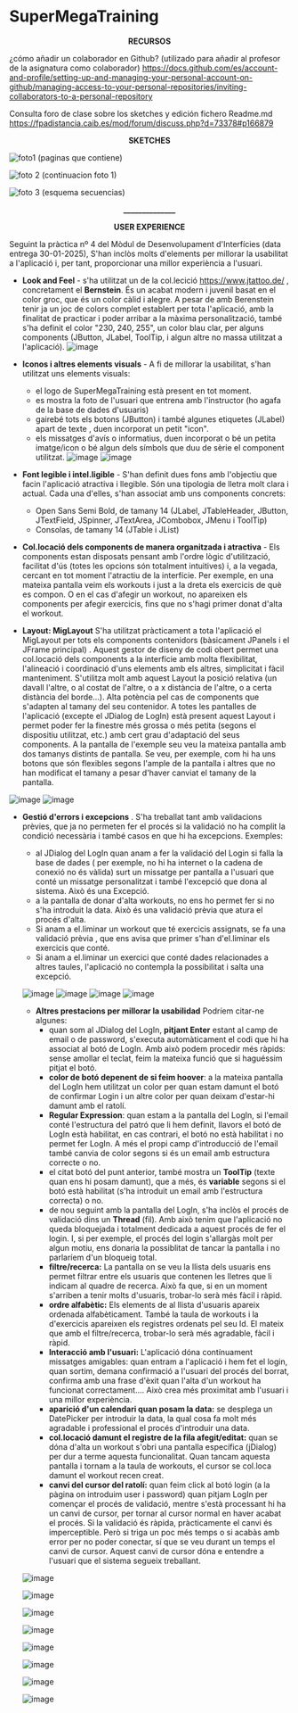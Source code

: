 # SuperMegaTraining

<p align="center"><b>RECURSOS</p></b>

¿cómo  añadir un colaborador en Github?  (utilizado para añadir al profesor de la asignatura como colaborador)
https://docs.github.com/es/account-and-profile/setting-up-and-managing-your-personal-account-on-github/managing-access-to-your-personal-repositories/inviting-collaborators-to-a-personal-repository

Consulta foro de clase sobre los sketches y edición fichero Readme.md
https://fpadistancia.caib.es/mod/forum/discuss.php?d=73378#p166879

<p align="center"><b>SKETCHES</p></b>

![foto1 (paginas que contiene)](https://github.com/user-attachments/assets/8ae68652-b16c-4730-97a7-e64c46bf82ae)

![foto 2 (continuacion foto 1)](https://github.com/user-attachments/assets/72c99419-cdd4-48a2-9d42-1d0b876842d3)

![foto 3 (esquema secuencias)](https://github.com/user-attachments/assets/86ab52c5-6508-4bac-b3dc-54552e6bff87)



<p align="center"><b>______________</p></b>
<p align="center"><b>USER EXPERIENCE</p></b>

Seguint la pràctica nº 4 del Mòdul de Desenvolupament d'Interfícies (data entrega  30-01-2025), S'han inclòs molts d'elements per millorar la usabilitat a l'aplicació i, per tant, proporcionar una millor experiència a l'usuari.

- **Look and Feel** -  s'ha utilitzat un de la col.lecició https://www.jtattoo.de/ , concretament el **Bernstein**.  És un acabat modern i juvenil basat en el color groc, que és un color càlid i alegre. A pesar de amb Berenstein tenir ja un joc de colors complet establert per tota l'aplicació, amb la finalitat de practicar i poder arribar a la màxima personalització, també s'ha definit el color "230, 240, 255", un color blau clar, per alguns components  (JButton, JLabel, ToolTip, i algun altre no massa utilitzat a l'aplicació).
![image](https://github.com/user-attachments/assets/58d5532b-8019-40fe-a0cc-448585225b8f)

  

- **Iconos i altres elements visuals** - A fi de millorar la usabilitat, s'han utilitzat uns elements visuals:
    - el logo de SuperMegaTraining està present en tot moment.
    - es mostra la foto de l'usuari que entrena amb l'instructor (ho agafa de la base de dades d'usuaris)
    - gairebé tots els botons (JButton) i també algunes etiquetes (JLabel) apart de texte , duen incorporat un petit "icon".
    - els missatges d'avís o informatius, duen incorporat o bé un petita imatge/icon o bé algun dels símbols que duu de sèrie el component utilitzat.
![image](https://github.com/user-attachments/assets/1b0ba39c-34a1-48d5-8ebe-cd57ae61ad17)
![image](https://github.com/user-attachments/assets/e53b9be7-44e2-4d32-8f13-931d92059d81)

      
 - **Font legible i intel.ligible** - S'han definit dues fons amb l'objectiu que facin l'aplicació atractiva i llegible. Són una tipologia de lletra molt clara i actual. Cada una d'elles,  s'han associat amb uns components concrets:
    - Open Sans Semi Bold, de tamany 14  (JLabel, JTableHeader, JButton, JTextField, JSpinner, JTextArea, JCombobox, JMenu i ToolTip)
    - Consolas, de tamany 14   (JTable i JList)
 
- **Col.locació dels components de manera organitzada i atractiva** - Els components estan disposats pensant amb l'ordre lògic d'utilització, facilitat d'ús (totes les opcions són totalment intuitives) i, a la vegada, cercant en tot moment l'atractiu de la interfície. Per exemple, en una mateixa pantalla veim els workouts i just a la dreta els exercicis de què es compon. O en el cas d'afegir un workout, no apareixen els components per afegir exercicis, fins que no s'hagi primer donat d'alta el workout.

- **Layout: MigLayout** S'ha utilitzat pràcticament a tota l'aplicació el MigLayout  per tots els components contenidors (bàsicament JPanels i el JFrame principal) . Aquest gestor de diseny de codi obert  permet una col.locació dels components a la interfície amb molta flexibilitat, l'alineació i coordinació d'uns elements amb els altres, simplicitat i fàcil manteniment. S'utilitza molt amb aquest Layout la posició relativa (un davall l'altre, o al costat de l'altre, o a x distància de l'altre, o a certa distància del borde...). Alta potència pel cas de components que s'adapten al tamany del seu contenidor.   A totes les pantalles de l'aplicació (excepte el JDialog de LogIn) està present aquest Layout i permet poder fer la finestre més grossa o més petita (segons el dispositiu utilitzat, etc.) amb cert grau d'adaptació del seus components.
A la pantalla de l'exemple seu veu la mateixa pantalla amb dos tamanys distints de pantalla. Se veu, per exemple, com hi ha uns botons que són flexibles segons l'ample de la pantalla i altres que no han modificat el tamany a pesar d'haver canviat el tamany de la pantalla.

![image](https://github.com/user-attachments/assets/43eab4d4-6053-4949-97d2-a077ae7d6ed6)
![image](https://github.com/user-attachments/assets/be1c3cfc-bc95-433b-b986-e6c3daa049a6)

- **Gestió d'errors i excepcions** . S'ha treballat tant amb validacions prèvies, que ja no permeten fer el procés si la validació no ha complit la condició necessària i també casos en que hi ha excepcions. Exemples:
    - al JDialog del LogIn quan anam a fer la validació del Login si falla la base de dades ( per exemple, no hi ha internet o la cadena de conexió no és vàlida) surt un missatge per pantalla a l'usuari que conté un missatge personalitzat i també l'excepció que dona al sistema.  Això és una Excepció.
    - a la pantalla de donar d'alta workouts, no ens ho permet fer si no s'ha introduit la data. Això és una validació prèvia que atura el procés d'alta.
    - Si anam a el.liminar un workout que té exercicis assignats, se fa una validació prèvia , que ens avisa que primer s'han d'el.liminar els exercicis que conté.
    - Si anam a el.liminar un exercici que conté dades relacionades a altres taules, l'aplicació  no contempla la possibilitat i salta una excepció.
 
  ![image](https://github.com/user-attachments/assets/76fb982e-1f9e-4704-aecc-00169ba2d740)
  ![image](https://github.com/user-attachments/assets/9fc49e85-bfb4-440b-a666-2fa99f7543d0)
  ![image](https://github.com/user-attachments/assets/75f4d92a-4307-45c2-a48e-2bcbb5132653)
  ![image](https://github.com/user-attachments/assets/b49e1947-18bf-4914-8b88-ef85d803c15e)


  - **Altres prestacions per millorar la usabilidad** Podríem citar-ne algunes:
       - quan som al JDialog del LogIn, **pitjant Enter** estant al camp de email o de password, s'executa automàticament el codi que hi ha associat al botó de LogIn. Amb això podem procedir més ràpids: sense amollar el teclat, feim la mateixa funció que si haguéssim pitjat el botó.
       - **color de botó depenent de si feim hoover**: a la mateixa pantalla del LogIn hem utilitzat un color per quan estam damunt el botó de confirmar Login i un altre color per quan deixam d'estar-hi damunt amb el ratolí. 
       - **Regular Expression**: quan estam a la pantalla del LogIn, si l'email conté l'estructura del patró que li hem definit, llavors el botó de LogIn està habilitat, en cas contrari, el botó no està habilitat i no permet fer LogIn.  A més el propi camp d'introducció de l'email també canvia de color segons si és un email amb estructura correcte o no.
       - el citat botó del punt anterior, també mostra un **ToolTip** (texte quan ens hi posam damunt), que a més, és **variable** segons si el botó està habilitat  (s'ha introduit un email amb l'estructura correcta) o no.
       - de nou seguint amb la pantalla del LogIn, s'ha inclòs el procés de validació dins un **Thread** (fil). Amb això tenim que l'aplicació no queda bloquejada i totalment dedicada a aquest procés de fer el login. I, si per exemple, el procés del login s'allargàs molt per algun motiu, ens donaria la possiblitat de tancar la pantalla i no parlaríem d'un bloqueig total.
       - **filtre/recerca:**  La pantalla on se veu la llista dels usuaris ens permet filtrar entre els usuaris que contenen les lletres que li indicam al quadre de recerca. Això fa que, si en un moment s'arriben a tenir molts d'usuaris, trobar-lo serà més fàcil i ràpid.
       - **ordre alfabètic:**  Els elements de al llista d'usuaris apareix ordenada alfabèticament.  També  la taula de workouts i la d'exercicis apareixen els registres ordenats pel seu Id. El mateix que amb el filtre/recerca, trobar-lo serà més agradable, fàcil i ràpid.
       - **Interacció amb l'usuari:** L'aplicació dóna contínuament missatges amigables: quan entram a l'aplicació i hem fet el login, quan sortim, demana confirmació a l'usuari del procés del borrat, confirma amb una frase d'èxit quan l'alta d'un workout ha funcionat correctament.... Això crea més proximitat amb l'usuari i una millor experiència.
       - **aparició d'un calendari quan posam la data:** se desplega un DatePicker per introduir la data, la qual cosa fa molt més agradable i professional el procés d'introduir una data.
       - **col.locació damunt el registre de la fila afegit/editat:**  quan se dóna d'alta un workout s'obri una pantalla específica (jDialog) per dur a terme aquesta funcionalitat. Quan tancam aquesta pantalla i tornam a la taula de workouts, el cursor se col.loca damunt el workout recen creat.
       - **canvi del cursor del ratolí:** quan feim click al botó login (a la pàgina on introduim user i password) quan pitjam LogIn per començar el procés de validació, mentre s'està processant hi ha un canvi de cursor, per tornar al cursor normal en haver acabat el procés. Si la validació és ràpida, pràcticamente el canvi és imperceptible. Però si triga un poc més temps o si acabàs amb error per no poder conectar, sí que se veu durant un temps el canvi de cursor. Aquest canvi de cursor dóna e entendre a l'usuari  que el sistema segueix treballant.

  ![image](https://github.com/user-attachments/assets/a8ec9322-8205-4163-a201-070aea8f9010)
  
  ![image](https://github.com/user-attachments/assets/ea3b1498-8a63-4d76-af45-3ee7b8357835)
  
  ![image](https://github.com/user-attachments/assets/362b73f1-f84b-43ac-be03-55dd7087d91f)
  
  ![image](https://github.com/user-attachments/assets/6bc94211-d4cd-4369-8156-74a0e7d674ad)
  
  ![image](https://github.com/user-attachments/assets/86cd3157-8f8b-4636-9671-119e68065c53)
  
  ![image](https://github.com/user-attachments/assets/885046bd-e3da-48fd-8897-1724739e4698)
  
  ![image](https://github.com/user-attachments/assets/66cf6267-a20a-49f8-bc9f-62e1ac7a8fe2)
  
  ![image](https://github.com/user-attachments/assets/065ca009-51d6-4070-92a4-5f8ee86b1b88)


